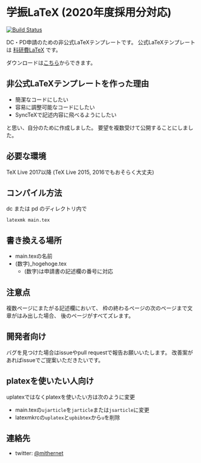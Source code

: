 # 学振LaTeX (2020年度採用分対応)

[![Build Status](https://travis-ci.org/ken-nakanishi/gakushinLaTeX.svg?branch=master)](https://travis-ci.org/ken-nakanishi/gakushinLaTeX)

DC・PD申請のための非公式LaTeXテンプレートです。
公式LaTeXテンプレートは
[科研費LaTeX](http://osksn2.hep.sci.osaka-u.ac.jp/~taku/kakenhiLaTeX/)
です。

ダウンロードは[こちら](https://github.com/ken-nakanishi/gakushinLaTeX/releases)からできます。

## 非公式LaTeXテンプレートを作った理由
- 簡潔なコードにしたい
- 容易に調整可能なコードにしたい
- SyncTeXで記述内容に飛べるようにしたい

と思い、自分のために作成しました。
要望を複数受けて公開することにしました。

## 必要な環境
TeX Live 2017以降
(TeX Live 2015, 2016でもおそらく大丈夫)

## コンパイル方法
dc または pd のディレクトリ内で
```
latexmk main.tex
```

## 書き換える場所
- main.texの名前
- (数字)_hogehoge.tex
    - (数字)は申請書の記述欄の番号に対応

## 注意点
複数ページにまたがる記述欄において、
枠の終わるページの次のページまで文章がはみ出した場合、
後のページがすべてズレます。

## 開発者向け
バグを見つけた場合はissueやpull requestで報告お願いいたします。
改善案があればissueでご提案いただきたいです。

## platexを使いたい人向け
uplatexではなくplatexを使いたい方は次のように変更
 
- main.texの`ujarticle`を`jarticle`または`jsarticle`に変更
- latexmkrcの`uplatex`と`upbibtex`から`u`を削除

## 連絡先
- twitter: [@mithernet](https://twitter.com/mithernet)
